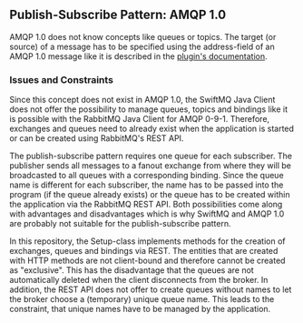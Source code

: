 ## Publish-Subscribe Pattern: AMQP 1.0

AMQP 1.0 does not know concepts like queues or topics. The target (or source) of a message has to be specified using 
the address-field of an AMQP 1.0 message like it is described in the [plugin's documentation](https://github.com/rabbitmq/rabbitmq-amqp1.0#routing-and-addressing).

### Issues and Constraints 
Since this concept does not exist in AMQP 1.0, the SwiftMQ Java Client does not offer the possibility to manage 
queues, topics and bindings like it is possible with the RabbitMQ Java Client for AMQP 0-9-1. Therefore, exchanges
and queues need to already exist when the application is started or can be created using RabbitMQ's REST API.

The publish-subscribe pattern requires one queue for each subscriber. The publisher sends all messages to a fanout
exchange from where they will be broadcasted to all queues with a corresponding binding. Since the queue name is
different for each subscriber, the name has to be passed into the program (if the queue already exists) or 
the queue has to be created within the application via the RabbitMQ REST API.
Both possibilities come along with advantages and disadvantages which is why SwiftMQ and AMQP 1.0 are probably not 
suitable for the publish-subscribe pattern.

In this repository, the Setup-class implements methods for the creation of exchanges, queues and bindings via REST. 
The entities that are created with HTTP methods are not client-bound and therefore cannot be created as "exclusive".
This has the disadvantage that the queues are not automatically deleted when the client disconnects from the broker.
In addition, the REST API does not offer to create queues without names to let the broker choose a (temporary) unique
queue name. This leads to the constraint, that unique names have to be managed by the application.

